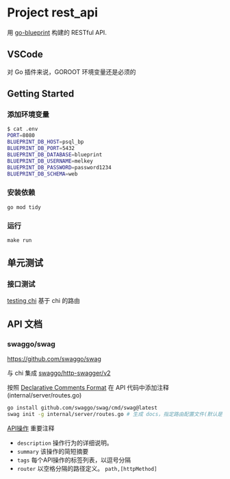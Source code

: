 # Project rest_api

用 [go-blueprint](github.com/melkeydev/go-blueprint) 构建的 RESTful API.

## VSCode

对 Go 插件来说，GOROOT 环境变量还是必须的

## Getting Started

### 添加环境变量

```bash
$ cat .env
PORT=8080
BLUEPRINT_DB_HOST=psql_bp
BLUEPRINT_DB_PORT=5432
BLUEPRINT_DB_DATABASE=blueprint
BLUEPRINT_DB_USERNAME=melkey
BLUEPRINT_DB_PASSWORD=password1234
BLUEPRINT_DB_SCHEMA=web
```

### 安装依赖

`go mod tidy`

### 运行

`make run`

## 单元测试

### 接口测试

[testing chi](https://go-chi.io/#/pages/testing) 基于 chi 的路由

## API 文档

### swaggo/swag

<https://github.com/swaggo/swag>

与 chi 集成 [swaggo/http-swagger/v2](https://github.com/swaggo/http-swagger/)

按照 [Declarative Comments Format](https://github.com/swaggo/swag#declarative-comments-format) 在 API 代码中添加注释(internal/server/routes.go)

```bash
go install github.com/swaggo/swag/cmd/swag@latest
swag init -g internal/server/routes.go # 生成 docs，指定路由配置文件(默认是 main.go)
```

[API操作](https://github.com/swaggo/swag/blob/master/README_zh-CN.md#api%E6%93%8D%E4%BD%9C) 重要注释

- `description` 操作行为的详细说明。
- `summary` 该操作的简短摘要
- `tags` 每个API操作的标签列表，以逗号分隔
- `router` 以空格分隔的路径定义。 `path,[httpMethod]`
